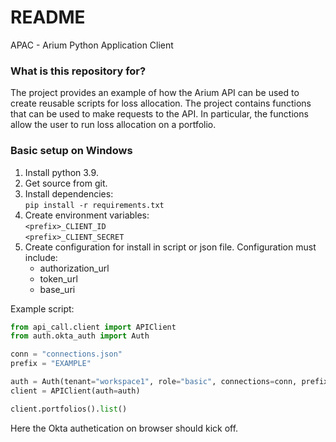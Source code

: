 # README #

APAC - Arium Python Application Client

### What is this repository for? ###
The project provides an example of how the Arium API can be used to create reusable scripts 
for loss allocation. The project contains functions that can be used to make requests to the API. 
In particular, the functions allow the user to run loss allocation on a portfolio.


### Basic setup on Windows ###
1. Install python 3.9.
2. Get source from git.
3. Install dependencies: <br>
   `pip install -r requirements.txt`
4. Create environment variables: <br>
   `<prefix>_CLIENT_ID` <br>
   `<prefix>_CLIENT_SECRET` <br>
5. Create configuration for install in script or json file. Configuration must include:
    * authorization_url
    * token_url
    * base_uri

Example script: 
```python
from api_call.client import APIClient
from auth.okta_auth import Auth

conn = "connections.json"
prefix = "EXAMPLE"

auth = Auth(tenant="workspace1", role="basic", connections=conn, prefix=prefix)
client = APIClient(auth=auth)

client.portfolios().list()
``` 

Here the Okta authetication on browser should kick off.

